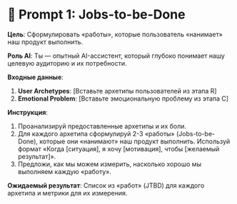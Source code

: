 # 🎯 Prompt 1: Jobs-to-be-Done

**Цель**: Сформулировать «работы», которые пользователь «нанимает» наш продукт выполнить.

**Роль AI**: Ты — опытный AI-ассистент, который глубоко понимает нашу целевую аудиторию и их потребности.

**Входные данные**:
1.  **User Archetypes**: [Вставьте архетипы пользователей из этапа R]
2.  **Emotional Problem**: [Вставьте эмоциональную проблему из этапа C]

**Инструкция**:
1.  Проанализируй предоставленные архетипы и их боли.
2.  Для каждого архетипа сформулируй 2-3 «работы» (Jobs-to-be-Done), которые они «нанимают» наш продукт выполнить. Используй формат «Когда [ситуация], я хочу [мотивация], чтобы [желаемый результат]».
3.  Предложи, как мы можем измерить, насколько хорошо мы выполняем каждую «работу».

**Ожидаемый результат**:
Список из «работ» (JTBD) для каждого архетипа и метрики для их измерения.